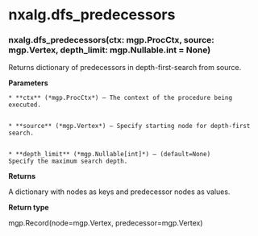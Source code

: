 # nxalg.dfs_predecessors


### nxalg.dfs_predecessors(ctx: mgp.ProcCtx, source: mgp.Vertex, depth_limit: mgp.Nullable.int = None)
Returns dictionary of predecessors in depth-first-search from source.


**Parameters**

    
    * **ctx** (*mgp.ProcCtx*) – The context of the procedure being executed.


    * **source** (*mgp.Vertex*) – Specify starting node for depth-first search.


    * **depth_limit** (*mgp.Nullable[int]*) – (default=None)
    Specify the maximum search depth.



**Returns**

A dictionary with nodes as keys and predecessor nodes as values.



**Return type**

mgp.Record(node=mgp.Vertex, predecessor=mgp.Vertex)
